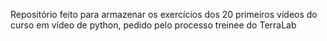 Repositório feito para armazenar os exercícios dos 20 primeiros vídeos do curso em vídeo de python, pedido pelo processo treinee do TerraLab
